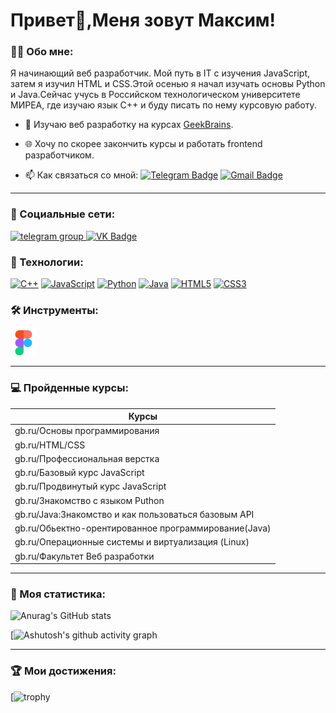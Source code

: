 # Привет👋,Меня зовут Максим!

### :man_technologist: Обо мне:

Я начинающий веб разработчик. Мой путь в IT с изучения JavaScript, затем я изучил HTML и CSS.Этой осенью я начал изучать основы Python и Java.Сейчас учусь в Российском технологическом университете МИРЕА, где изучаю язык C++ и буду писать по нему курсовую работу.

- :telescope: Изучаю веб разработку на курсах [GeekBrains](https://gb.ru/).

- 🌐 Хочу по скорее закончить курсы и работать frontend разработчиком.

- :mailbox: Как связаться со мной: [![Telegram Badge](https://img.shields.io/badge/-Maks_Shaskov-blue?style=flat&logo=Telegram&logoColor=white)](https://t.me/maks1162) [![Gmail Badge](https://img.shields.io/badge/-Gmail-red?style=flat&logo=Gmail&logoColor=white)](Maks.Shashkov@icloud.com)

---

### 📱 Социальные сети:

<div id="badges">
    <a href="" target="_blank">
      <img src="https://cdn-icons-png.flaticon.com/512/2111/2111646.png" width="40" height="40" alt="telegram group" />
    </a>
    <a href="https://vk.com/f1ll_zzz" target="_blank">
      <img src="https://cdn-icons-png.flaticon.com/512/145/145813.png" width="40" height="40" alt="VK Badge"/>
    </a>
</div>

### 🚀 Технологии:

<div>
  <p align="left">
<a href="https://docs.microsoft.com/en-us/cpp/?view=msvc-170" target="_blank" rel="noreferrer"><img src="https://raw.githubusercontent.com/danielcranney/readme-generator/main/public/icons/skills/cplusplus-colored.svg" width="36" height="36" alt="C++" /></a>
<a href="https://developer.mozilla.org/en-US/docs/Web/JavaScript" target="_blank" rel="noreferrer"><img src="https://raw.githubusercontent.com/danielcranney/readme-generator/main/public/icons/skills/javascript-colored.svg" width="36" height="36" alt="JavaScript" /></a>
<a href="https://www.python.org/" target="_blank" rel="noreferrer"><img src="https://raw.githubusercontent.com/danielcranney/readme-generator/main/public/icons/skills/python-colored.svg" width="36" height="36" alt="Python" /></a>
<a href="https://www.oracle.com/java/" target="_blank" rel="noreferrer"><img src="https://raw.githubusercontent.com/danielcranney/readme-generator/main/public/icons/skills/java-colored.svg" width="36" height="36" alt="Java" /></a>
<a href="https://developer.mozilla.org/en-US/docs/Glossary/HTML5" target="_blank" rel="noreferrer"><img src="https://raw.githubusercontent.com/danielcranney/readme-generator/main/public/icons/skills/html5-colored.svg" width="36" height="36" alt="HTML5" /></a>
<a href="https://www.w3.org/TR/CSS/#css" target="_blank" rel="noreferrer"><img src="https://raw.githubusercontent.com/danielcranney/readme-generator/main/public/icons/skills/css3-colored.svg" width="36" height="36" alt="CSS3" /></a>
</p>
</div>

### 🛠 Инструменты:

<div>
  <img src="https://github.com/devicons/devicon/blob/master/icons/figma/figma-original.svg" title="figma" alt="figma" width="40" height="40"/>&nbsp;
</div>

---

### 💻 Пройденные курсы:
| Курсы                                                           |
| ----------------------------------------------------------------| 
| gb.ru/Основы программирования                                   | 
| gb.ru/HTML/CSS                                                  | 
| gb.ru/Профессиональная верстка                                  |
| gb.ru/Базовый курс JavaScript                                   | 
| gb.ru/Продвинутый курс JavaScript                               | 
| gb.ru/Знакомство с языком Puthon                                |
| gb.ru/Java:Знакомство и как пользоваться базовым API            | 
| gb.ru/Обьектно-орентированное программирование(Java)            |
| gb.ru/Операционные системы и виртуализация (Linux)              |
| gb.ru/Факультет Веб разработки                                  |

---
### 📕 Моя статистика:

![Anurag's GitHub stats](https://github-readme-stats.vercel.app/api?username=Maks-Shashkov&theme=radical)

[![Ashutosh's github activity graph](https://github-readme-activity-graph.cyclic.app/graph?username=Maks-Shashkov&theme=rogue)

---
### 🏆 Мои достижения:

[![trophy](https://github-profile-trophy.vercel.app/?username=Maks-Shashkov&theme=radical)
